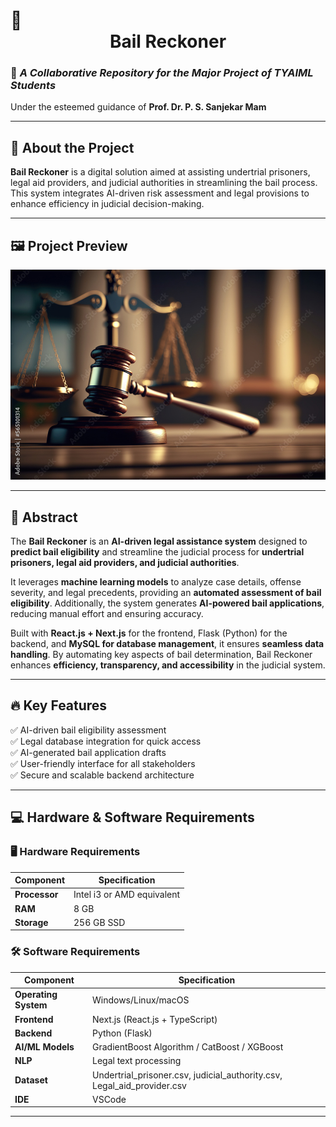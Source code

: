 # 🚀 **<div align="center">Bail Reckoner</div>** 

### 📌 *A Collaborative Repository for the Major Project of TYAIML Students*  
Under the esteemed guidance of **Prof. Dr. P. S. Sanjekar Mam**  

---

## 📜 About the Project  
**Bail Reckoner** is a digital solution aimed at assisting undertrial prisoners, legal aid providers, and judicial authorities in streamlining the bail process. This system integrates AI-driven risk assessment and legal provisions to enhance efficiency in judicial decision-making.  

---

## 🖼️ Project Preview  
<div align="center">
    <img src="https://github.com/DhanashriPatil11/Major-Project/blob/main/Images/judicial.jpg?raw=true">
</div>  

---

## 📄 Abstract  
The **Bail Reckoner** is an **AI-driven legal assistance system** designed to **predict bail eligibility** and streamline the judicial process for **undertrial prisoners, legal aid providers, and judicial authorities**.  

It leverages **machine learning models** to analyze case details, offense severity, and legal precedents, providing an **automated assessment of bail eligibility**. Additionally, the system generates **AI-powered bail applications**, reducing manual effort and ensuring accuracy.  

Built with **React.js + Next.js** for the frontend, Flask (Python) for the backend, and **MySQL for database management**, it ensures **seamless data handling**. By automating key aspects of bail determination, Bail Reckoner enhances **efficiency, transparency, and accessibility** in the judicial system.  

---

## 🔥 Key Features  
✅ AI-driven bail eligibility assessment  
✅ Legal database integration for quick access  
✅ AI-generated bail application drafts  
✅ User-friendly interface for all stakeholders  
✅ Secure and scalable backend architecture  

---

## 💻 Hardware & Software Requirements  

### 🖥️ Hardware Requirements  
| Component | Specification |
|-----------|--------------|
| **Processor** | Intel i3 or AMD equivalent |
| **RAM** | 8 GB |
| **Storage** | 256 GB SSD |

### 🛠️ Software Requirements  
| Component | Specification |
|-----------|--------------|
| **Operating System** | Windows/Linux/macOS |
| **Frontend** | Next.js (React.js + TypeScript) |
| **Backend** | Python (Flask) |
| **AI/ML Models** | GradientBoost Algorithm / CatBoost / XGBoost |
| **NLP** | Legal text processing |
| **Dataset** | Undertrial_prisoner.csv, judicial_authority.csv, Legal_aid_provider.csv |
| **IDE** | VSCode |

---



